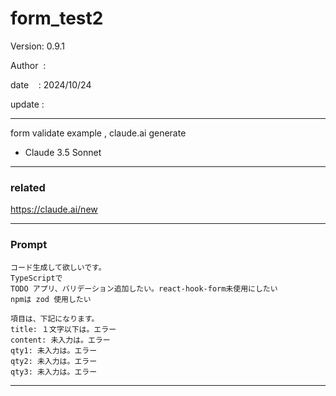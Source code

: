 ﻿# form_test2

 Version: 0.9.1

 Author  :
 
 date    : 2024/10/24

 update : 

***

form validate example , claude.ai generate

* Claude 3.5 Sonnet
***
### related

https://claude.ai/new

***
### Prompt

```
コード生成して欲しいです。
TypeScriptで
TODO アプリ、バリデーション追加したい。react-hook-form未使用にしたい
npmは zod 使用したい

項目は、下記になります。
title: １文字以下は。エラー
content: 未入力は。エラー
qty1: 未入力は。エラー
qty2: 未入力は。エラー
qty3: 未入力は。エラー
```

***


